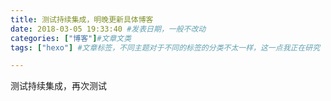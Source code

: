 ```yaml
---
title: 测试持续集成，明晚更新具体博客
date: 2018-03-05 19:33:40 #发表日期，一般不改动
categories: ["博客"]#文章文类
tags: ["hexo"] #文章标签，不同主题对于不同的标签的分类不太一样，这一点我正在研究

---
```

测试持续集成，再次测试